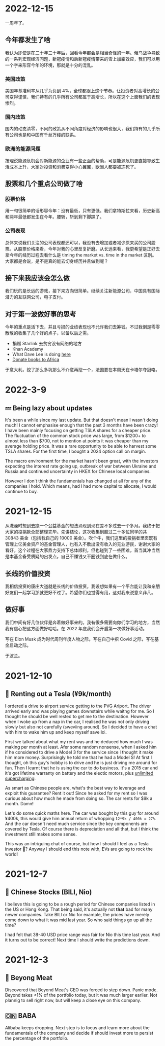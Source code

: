# 2022-12-15
一周年了。

## 今年都发生了啥
我认为即使是在二十年三十年后，回看今年都会是相当奇怪的一年。俄乌战争导致的一系列宏观经济问题，新冠疫情和后新冠疫情带来的雪上加霜效应，我们可以用一个字来形容今年的环境，那就是十分的混乱。

### 美国政策
美国年基准利率从几乎为负到 4%，全球都跟上这个节奏。让投资者对高增长的公司变得谨慎，我们持有的几乎所有公司都属于高增长，所以在这个上面我们的表现惨烈。

### 国内政策
国内的动态清零，不同的政策从不同角度对经济的影响也很大，我们持有的几乎所有公司也是和中国有千丝万缕的联系。

### 欧洲的能源问题
按理说能源危机会对新能源的企业有一些正面的帮助，可是能源危机更直接导致生活成本上升，大家对投资和消费变得小心翼翼，欧洲人都要被冻死了。

## 股票和几个重点公司做了啥
### 股票价格
用一句很简单的话形容今年：没有最低，只有更低。我们拿特斯拉来看，历史新高和两年最低都发生在今年。腰斩，斩到剩下脚踝了。

### 公司表现
总体来说我们关注的公司表现都还可以，我没有去增加或者减少原来买的公司股票。从股票价格来看，今年对我的心里反复折磨。从长远来看，我更希望是正好去拿今年的经历过程去看什么是 timing the market vs. time in the market 区别。大家都是会说，是不是真的能去切身经历并且做到呢？

## 接下来我应该会怎么做
我们玩的是长远的游戏，接下来方向很简单。继续关注新能源公司，中国具有国际潜力的互联网公司，电子支付。

## 对于第一波做好事的思考
今年的重点是活下去，并且亏损的业绩表现也不允许我们去筹钱。不过我倒是零零散散的收集了几个好的点子，以备以后之需。

- 捐赠 Starlink 去贫穷没有网络的地方
- Khan Academy
- What Dave Lee is doing [here](https://youtu.be/JcGEe9YzG14)
- [Donate books to Africa](https://youtu.be/EHWQs2v_NS8)

于意大利。挖了那么多坑那么不介意再挖一个，法国要在本周天在卡塔尔夺冠咯。

# 2022-3-9
## 💤 Being lazy about updates

It's been a while since my last update. But that doesn't mean I wasn't doing much! I cannot
emphasise enough that the past 3 months have been crazy! I have been mainly focusing on getting
TSLA shares for a cheaper price. The fluctuation of the common stock price was large, from
$1200+ to almost less than $700, not to mention at points it was cheaper than my average holding
price. It was a rare opportunity to be able to harvest some TSLA shares. For the first time, I
bought a 2024 option call on margin.

The macro environment for the market hasn't been great, with the investors expecting the interest
rate going up, outbreak of war between Ukraine and Russia and continued uncertainty in HKEX for
Chinese local companies.

However I don't think the fundamentals has changed at all for any of the companies I hold. Which
means, had I had more capital to allocate, I would continue to buy.

# 2021-12-15
从洗澡时想到去跑一个公益基金的想法涌现到现在差不多过去一个多月。我终于把大家的投捐款全部整理完毕。先讲结论，这次收集到超过二十多位同学的共 30843 美金（包括我自己的 10000 美金）。吹个牛，我们这里的投捐者里面既有管理上亿美金资产的基金管理人，也有入不敷出没有收入的无业游民，谢谢大家的看好。这个过程在大家鼎力支持下总体顺利，但也碰到了一些困难。首当其冲当然是本基金备受质疑的出发点，自己不赚钱又不圈钱到底在做什么。

## 长线的价值投资

我相信投资的康庄大道就是长线的价值投资。我设想如果有一个平台能让我和亲朋好友们一起学习那就更好不过了。希望你们也觉得有用，这对我来说意义非凡。

## 做好事

我们中间有好几位伙伴是奔着做好事来的。我有很多需要向你们学习的地方，当然我有信心把这方面做好哈哈。在 2022 年底我们会开启第一次做好事活动。

写在 Elon Musk 成为时代周刊年度人物之际，写在自己中招 Covid 之际，写在基金启动之际。

于波兰。

# 2021-12-10
## 🤑 Renting out a Tesla (¥9k/month)

I ordered a drive to airport service getting to the PVG Ariport. The driver arrived early and
was playing games downstairs while waitng for me. So I thought he should be well rested to
get me to the destination. However when I woke up from a nap in the car, I realised he was
not only driving slowly but also not carefully (sweviing around). So I decided to have a
chat with him to wake him up and keep myself save lol. 

First we talked about what  my rent was and he deduced how much I was making 
per month at least. Afer some random nonsense, when I asked him if he considered to drive
a Model 3 for the service since I thought it make him more money. Surprisingly he told me that
he had a Model S! At first I thought, oh this guy's hobby is to drive and he is just driving me
around for fun. Then I learnt that he is using the car to do business. It's a 2015 car and it's
got lifetime warranty on battery and the electic motors, plus [unlimited supercharging](https://electrek.co/2021/07/21/how-to-tell-if-your-tesla-qualifies-for-free-supercharging/#h-does-tesla-still-offer-free-supercharging).

As smart as Chinese people are, what's the best way to leverage and exploit this guarantee? 
Rent it out! Since he asked for my rent so I was curious about how much he made from
doing so. The car rents for $9k a month. Damn!

Let's do some quick maths here. The car was bought by this guy for around ¥400k, this would
give him annual return of whopping `12*9k / 400k = 27%`. And the car doesn't need much
service since the key components are covered by Tesla. Of course there is depreciation and all
that, but I think the investment still makes some sense.

This was an intriguing chat of course, but how I should I feel as a Tesla investor 🤔? Anyway
I should end this note with, EVs are going to rock the world! 

# 2021-12-7
## 🔪 Chinese Stocks (BILI, Nio)
I believe this is going to be a rough period for Chinese companies listed in the US
or Hong Kong. That being said, it's actually not **that** bad for many newer companies.
Take BILI or Nio for example, the prices have merely come down to what it was mid last
year. So who said things go up all the time?

I had felt that 38-40 USD price range was fair for Nio this time last year. And it turns
out to be correct! Next time I should write the predictions down. 

# 2021-12-3
## 🍗 Beyong Meat
Discovered that Beyond Meat's CEO was forced to step down. Panic mode. Beyond
takes <1% of the portfolio today, but it was much larger earlier. Not plannig to
sell right now, but will keep a close eye on this company.

## 🇨🇳 BABA
Alibaba keeps dropping. Next step is to focus and learn more about the fundamentals
of the company and decide if should invest more to persist the percentage of 
the portfolio. 
